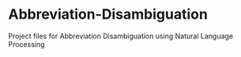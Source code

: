 # Abbreviation-Disambiguation
Project files for Abbreviation Disambiguation using Natural Language Processing
